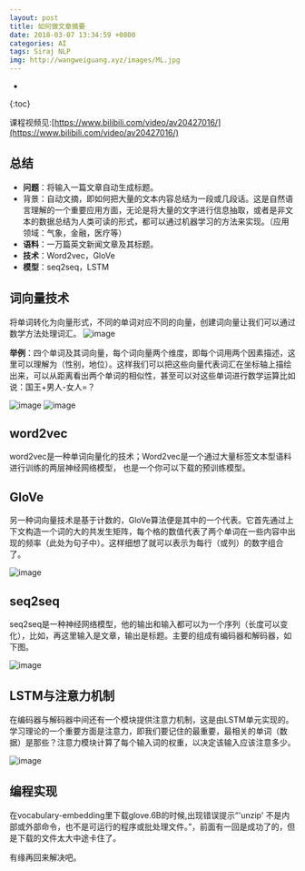 ```yaml
---
layout: post
title: 如何做文章摘要
date: 2018-03-07 13:34:59 +0800
categories: AI
tags: Siraj NLP 
img: http://wangweiguang.xyz/images/ML.jpg
---
```


* 
{:toc}

课程视频见:[https://www.bilibili.com/video/av20427016/](https://www.bilibili.com/video/av20427016/)

## 总结
* **问题**：将输入一篇文章自动生成标题。
* 背景：自动文摘，即如何把大量的文本内容总结为一段或几段话。这是自然语言理解的一个重要应用方面，无论是将大量的文字进行信息抽取，或者是非文本的数据总结为人类可读的形式，都可以通过机器学习的方法来实现。（应用领域：气象，金融，医疗等）
* **语料**：一万篇英文新闻文章及其标题。
* **技术**：Word2vec，GloVe
* **模型**：seq2seq，LSTM

## 词向量技术
将单词转化为向量形式，不同的单词对应不同的向量，创建词向量让我们可以通过数学方法处理词汇。
![image](http://wangweiguang.xyz/images/w2v.jpg)

**举例**：四个单词及其词向量，每个词向量两个维度，即每个词用两个因素描述，这里可以理解为（性别，地位）。这样我们可以把这些向量代表词汇在坐标轴上描绘出来，可以从距离看出两个单词的相似性，甚至可以对这些单词进行数学运算比如说：国王+男人-女人=？

![image](http://wangweiguang.xyz/images/w2v1.jpg)
![image](http://wangweiguang.xyz/images/w2v2.jpg)

## word2vec
word2vec是一种单词向量化的技术；Word2vec是一个通过大量标签文本型语料进行训练的两层神经网络模型，
也是一个你可以下载的预训练模型。

## GloVe
另一种词向量技术是基于计数的，GloVe算法便是其中的一个代表。它首先通过上下文构造一个词的大的共发生矩阵，每个格的数值代表了两个单词在一些内容中出现的频率（此处为句子中）。这样细想了就可以表示为每行（或列）的数字组合了。

![image](http://wangweiguang.xyz/images/gfsjz.jpg)

## seq2seq
seq2seq是一种神经网络模型，他的输出和输入都可以为一个序列（长度可以变化），比如，再这里输入是文章，输出是标题。主要的组成有编码器和解码器，如下图。

![image](http://wangweiguang.xyz/images/s2s.jpg)

## LSTM与注意力机制
在编码器与解码器中间还有一个模块提供注意力机制，这是由LSTM单元实现的。学习理论的一个重要方面是注意力，即我们要记住的最重要，最相关的单词（数据）是那些？注意力模块计算了每个输入词的权重，以决定该输入应该注意多少。

![image](http://wangweiguang.xyz/images/attention.jpg)

## 编程实现
在vocabulary-embedding里下载glove.6B的时候,出现错误提示“'unzip' 不是内部或外部命令，也不是可运行的程序或批处理文件。”，前面有一回是成功了的，但是下载的文件太大中途卡住了。

有缘再回来解决吧。